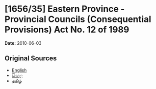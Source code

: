 # [1656/35] Eastern Province - Provincial Councils (Consequential Provisions) Act No. 12 of 1989

**Date:** 2010-06-03

## Original Sources

- [English](https://documents.gov.lk/view/extra-gazettes/2010/6/1656-35_E.pdf)
- [සිංහල](https://documents.gov.lk/view/extra-gazettes/2010/6/1656-35_S.pdf)
- [தமிழ்](https://documents.gov.lk/view/extra-gazettes/2010/6/1656-35_T.pdf)
